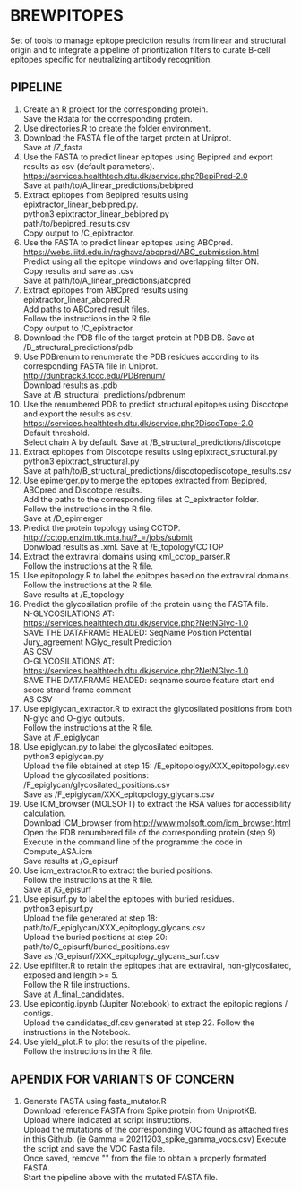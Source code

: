 # BREWPITOPES
Set of tools to manage epitope prediction results from linear and structural origin and to integrate a pipeline of prioritization filters to curate B-cell epitopes specific for neutralizing antibody recognition.

## PIPELINE
1. Create an R project for the corresponding protein.  
      Save the Rdata for the corresponding protein.  
2. Use directories.R to create the folder environment.  
3. Download the FASTA file of the target protein at Uniprot.    
      Save at /Z_fasta  
4. Use the FASTA to predict linear epitopes using Bepipred and export results as csv (default parameters).  
      https://services.healthtech.dtu.dk/service.php?BepiPred-2.0  
      Save at path/to/A_linear_predictions/bebipred  
5. Extract epitopes from Bepipred results using epixtractor_linear_bebipred.py.  
      python3 epixtractor_linear_bebipred.py  
      path/to/bepipred_results.csv  
      Copy output to /C_epixtractor.  
6. Use the FASTA to predict linear epitopes using ABCpred.  
      https://webs.iiitd.edu.in/raghava/abcpred/ABC_submission.html  
      Predict using all the epitope windows and overlapping filter ON.  
      Copy results and save as .csv  
      Save at path/to/A_linear_predictions/abcpred  
7. Extract epitopes from ABCpred results using epixtractor_linear_abcpred.R  
      Add paths to ABCpred result files.  
      Follow the instructions in the R file.  
      Copy output to /C_epixtractor  
8. Download the PDB file of the target protein at PDB DB. 
       Save at /B_structural_predictions/pdb  
9. Use PDBrenum to renumerate the PDB residues according to its corresponding FASTA file in Uniprot.  
      http://dunbrack3.fccc.edu/PDBrenum/  
      Download results as .pdb  
      Save at /B_structural_predictions/pdbrenum  
10. Use the renumbered PDB to predict structural epitopes using Discotope and export the results as csv.  
      https://services.healthtech.dtu.dk/service.php?DiscoTope-2.0  
      Default threshold.  
      Select chain A by default.
      Save at /B_structural_predictions/discotope  
11. Extract epitopes from Discotope results using epixtract_structural.py  
      python3 epixtract_structural.py  
      Save at path/to/B_structural_predictions/discotopediscotope_results.csv  
12. Use epimerger.py to merge the epitopes extracted from Bepipred, ABCpred and Discotope results.  
      Add the paths to the corresponding files at C_epixtractor folder.  
      Follow the instructions in the R file.  
      Save at /D_epimerger  
13. Predict the protein topology using CCTOP.  
      http://cctop.enzim.ttk.mta.hu/?_=/jobs/submit  
      Donwload results as .xml.
      Save at /E_topology/CCTOP  
14. Extract the extraviral domains using xml_cctop_parser.R  
      Follow the instructions at the R file.  
15. Use epitopology.R to label the epitopes based on the extraviral domains.  
      Follow the instructions at the R file.   
      Save results at /E_topology  
16. Predict the glycosilation profile of the protein using the FASTA file.  
      N-GLYCOSILATIONS AT:  
      https://services.healthtech.dtu.dk/service.php?NetNGlyc-1.0  
      SAVE THE DATAFRAME HEADED: SeqName	Position	Potential	Jury_agreement	NGlyc_result	Prediction  
      AS CSV  
      O-GLYCOSILATIONS AT:  
      https://services.healthtech.dtu.dk/service.php?NetNGlyc-1.0  
      SAVE THE DATAFRAME HEADED: seqname	source	feature	start	end	score	strand	frame	comment  
      AS CSV  
17. Use epiglycan_extractor.R to extract the glycosilated positions from both N-glyc and O-glyc outputs.  
      Follow the instructions at the R file.  
      Save at /F_epiglycan  
18. Use epiglycan.py to label the glycosilated epitopes.  
      python3 epiglycan.py  
      Upload the file obtained at step 15: /E_epitopology/XXX_epitopology.csv  
      Upload the glycosilated positions: /F_epiglycan/glycosilated_positions.csv  
      Save as /F_epiglycan/XXX_epitopology_glycans.csv  
19. Use ICM_browser (MOLSOFT) to extract the RSA values for accessibility calculation.  
      Download ICM_browser from http://www.molsoft.com/icm_browser.html  
      Open the PDB renumbered file of the corresponding protein (step 9)   
      Execute in the command line of the programme the code in Compute_ASA.icm  
      Save results at /G_episurf  
20. Use icm_extractor.R to extract the buried positions.  
      Follow the instructions at the R file.   
      Save at /G_episurf  
21. Use episurf.py to label the epitopes with buried residues.  
      python3 episurf.py  
      Upload the file generated at step 18: path/to/F_epiglycan/XXX_epitoplogy_glycans.csv  
      Upload the buried positions at step 20: path/to/G_episurft/buried_positions.csv  
      Save as /G_episurf/XXX_epitoplogy_glycans_surf.csv  
22. Use epifilter.R to retain the epitopes that are extraviral, non-glycosilated, exposed and length >= 5.  
      Follow the R file instructions.  
      Save at /I_final_candidates.  
23. Use epicontig.ipynb (Jupiter Notebook) to extract the epitopic regions / contigs.  
      Upload the candidates_df.csv generated at step 22.
      Follow the instructions in the Notebook.  
24. Use yield_plot.R to plot the results of the pipeline.  
      Follow the instructions in the R file.  
      
## APENDIX FOR VARIANTS OF CONCERN
1. Generate FASTA using fasta_mutator.R  
      Download reference FASTA from Spike protein from UniprotKB.  
      Upload where indicated at script instructions.  
      Upload the mutations of the corresponding VOC found as attached files in this Github. (ie Gamma = 20211203_spike_gamma_vocs.csv)
      Execute the script and save the VOC Fasta file.  
      Once saved, remove "" from the file to obtain a properly formated FASTA.  
      Start the pipeline above with the mutated FASTA file.  
